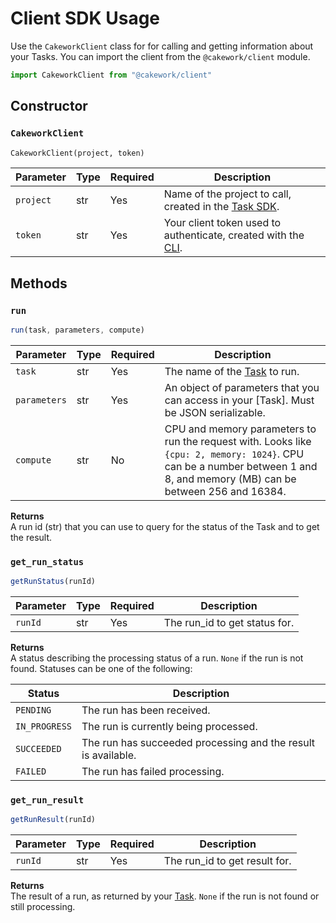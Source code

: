 # Client SDK Usage

Use the ```CakeworkClient``` class for for calling and getting information about your Tasks. You can import the client from the ```@cakework/client``` module.

```js
import CakeworkClient from "@cakework/client"
```

## Constructor

### ```CakeworkClient```

```py
CakeworkClient(project, token)
```

| Parameter | Type | Required | Description |
| --- | --- | --- | --- |
| ```project``` | str | Yes | Name of the project to call, created in the [Task SDK](../../task/python/usage#cakework). |
| ```token``` | str | Yes | Your client token used to authenticate, created with the [CLI](../../../cli/usage#cakework-create-client-token). |

## Methods

### ```run```
```js
run(task, parameters, compute)
```

| Parameter | Type | Required | Description |
| --- | --- | --- | --- |
| ```task``` | str | Yes | The name of the [Task](../../task/python/usage#add_task) to run. |
| ```parameters``` | str | Yes | An object of parameters that you can access in your [Task]. Must be JSON serializable. |
| ```compute``` | str | No | CPU and memory parameters to run the request with. Looks like `{cpu: 2, memory: 1024}`. CPU can be a number between 1 and 8, and memory (MB) can be between 256 and 16384. |

**Returns**  
A run id (str) that you can use to query for the status of the Task and to get the result.

### ```get_run_status```
```js
getRunStatus(runId)
```

| Parameter | Type | Required | Description |
| --- | --- | --- | --- |
| ```runId``` | str | Yes | The run_id to get status for. |

**Returns**  
A status describing the processing status of a run. ```None``` if the run is not found. Statuses can be one of the following:

| Status | Description |
| --- | --- |
| ```PENDING``` | The run has been received. |
| ```IN_PROGRESS``` | The run is currently being processed. |
| ```SUCCEEDED``` | The run has succeeded processing and the result is available. |
| ```FAILED``` | The run has failed processing. |

### ```get_run_result```
```js
getRunResult(runId)
```

| Parameter | Type | Required | Description |
| --- | --- | --- | --- |
| ```runId``` | str | Yes | The run_id to get result for. |

**Returns**  
The result of a run, as returned by your [Task](../../task/python/usage#add_task). ```None``` if the run is not found or still processing.
